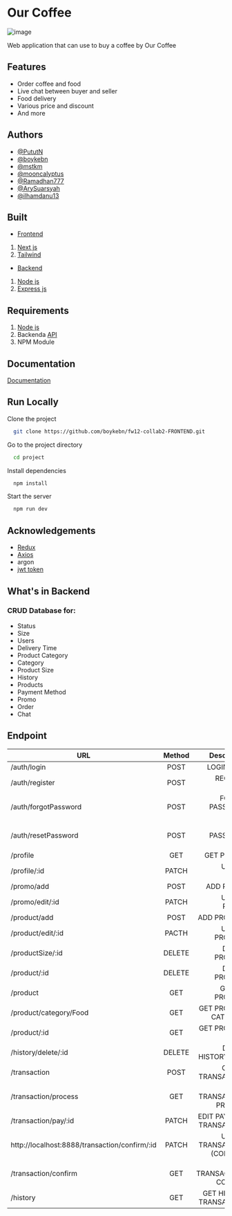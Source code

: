 
# Our Coffee

![image](https://user-images.githubusercontent.com/86812576/210517482-e3b1b0c2-eab3-44b2-b9cf-26cccdef1e25.png)

Web application that can use to buy a coffee by Our Coffee

## Features


- Order coffee and food
- Live chat between buyer and seller
- Food delivery
- Various price and discount
- And more
## Authors

- [@PututN](https://www.github.com/PututN)
- [@boykebn](https://www.github.com/boykebn)
- [@mstkm](https://www.github.com/mstkm)
- [@mooncalyptus](https://www.github.com/mooncalyptus)
- [@Ramadhan777](https://www.github.com/Ramadhan7777)
- [@ArySuarsyah](https://www.github.com/ArySuarsyah)
- [@ilhamdanu13](https://www.github.com/ilhamdanu13)






## Built

- [Frontend](https://github.com/rioprayoga23/fw12-frontend-collab)
1. [Next js](https://nextjs.org/)
2. [Tailwind](https://tailwindcss.com/)


- [Backend](https://github.com/rioprayoga23/fw12-backend-collab)
1. [Node js](https://nodejs.org/en/)
2. [Express js](https://expressjs.com/en/starter/installing.html)
## Requirements

1. [Node js](https://nodejs.org/en/)
2. Backenda [API ](fw12-backend-collab.vercel.app)
3. NPM Module
## Documentation

[Documentation](https://linktodocumentation)


## Run Locally

Clone the project

```bash
  git clone https://github.com/boykebn/fw12-collab2-FRONTEND.git
```

Go to the project directory

```bash
  cd project
```

Install dependencies

```bash
  npm install
```

Start the server

```bash
  npm run dev
```


## Acknowledgements

- [Redux](https://redux.js.org/)
- [Axios](https://axios-http.com/docs/intro)
- argon
- [jwt token](https://www.npmjs.com/package/jsonwebtoken)

## What's in Backend
### CRUD Database for:
- Status
- Size 
- Users
- Delivery Time
- Product Category
- Category
- Product Size
- History
- Products
- Payment Method
- Promo
- Order
- Chat

## Endpoint


|                              URL                         | Method | Description |
| -------------------------------------------------------- |:------:| --------------------------------------------:|
| /auth/login                                              | POST  |                                    LOGIN USER |
| /auth/register                                           | POST  |                                 REGISTER USER |
| /auth/forgotPassword                                     | POST  |                          FORGOT PASSWORD USER |
| /auth/resetPassword                                      | POST  |                           RESET PASSWORD USER |
| /profile                                                 | GET   |                                   GET PROFILE |
| /profile/:id                                             | PATCH |                                 UPDATE PROFIL |
| /promo/add                                               | POST  |                                     ADD PROMO |
| /promo/edit/:id                                          | PATCH |                                  UPDATE PROMO |
| /product/add                                             | POST  |                                   ADD PRODUCT |
| /product/edit/:id                                        | PACTH |                                UPDATE PRODUCT |
| /productSize/:id                                         | DELETE|                                DELETE PRODUCT |
| /product/:id                                               | DELETE|                                DELETE PRODUCT |
| /product                                                 | GET   |                               GET ALL PRODUCT |
| /product/category/Food                                   | GET   |                          GET PRODUCT CATEGORY |
| /product/:id                                             | GET   |                            GET PRODUCT DETAIL |
| /history/delete/:id                                      | DELETE|                           DELETE HISTORY USER |
| /transaction                                             | POST  |                            CREATE TRANSACTION |
| /transaction/process                                     |  GET  |                       GET TRANSACTION PROCESS |
| /transaction/pay/:id                                       | PATCH|                       EDIT PAYMENT TRANSACTION |
| http://localhost:8888/transaction/confirm/:id              | PATCH |                  UPDATE TRANSACTION (CONFIRM) |
| /transaction/confirm                                     | GET   |                       GET TRANSACTOPN CONFIRM |
| /history                                                 | GET  |                        GET HISTORY TRANSACTION |
